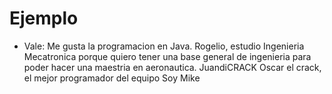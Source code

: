 # Ejemplo
- Vale: Me gusta la programacion en Java.
Rogelio, estudio Ingenieria Mecatronica porque quiero tener una base general de ingenieria para poder hacer una maestria en aeronautica. 
JuandiCRACK
Oscar el crack, el mejor programador del equipo
Soy Mike